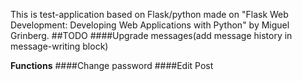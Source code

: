 This is test-application based on Flask/python made on "Flask Web Development: Developing Web Applications with Python" by Miguel Grinberg.
##TODO
####Upgrade messages(add message history in message-writing block)

**Functions**
####Change password
####Edit Post
